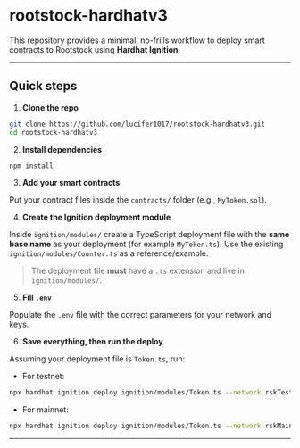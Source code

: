 # rootstock-hardhatv3

This repository provides a minimal, no-frills workflow to deploy smart contracts to Rootstock using **Hardhat Ignition**.

---

## Quick steps

1. **Clone the repo**

```bash
git clone https://github.com/lucifer1017/rootstock-hardhatv3.git
cd rootstock-hardhatv3
```

2. **Install dependencies**

```bash
npm install
```

3. **Add your smart contracts**

Put your contract files inside the `contracts/` folder (e.g., `MyToken.sol`).

4. **Create the Ignition deployment module**

Inside `ignition/modules/` create a TypeScript deployment file with the **same base name** as your deployment (for example `MyToken.ts`). Use the existing `ignition/modules/Counter.ts` as a reference/example.

> The deployment file **must** have a `.ts` extension and live in `ignition/modules/`.

5. **Fill `.env`**

Populate the `.env` file with the correct parameters for your network and keys.

6. **Save everything, then run the deploy**

Assuming your deployment file is `Token.ts`, run:

* For testnet:

```bash
npx hardhat ignition deploy ignition/modules/Token.ts --network rskTestnet
```

* For mainnet:

```bash
npx hardhat ignition deploy ignition/modules/Token.ts --network rskMainnet
```

---


